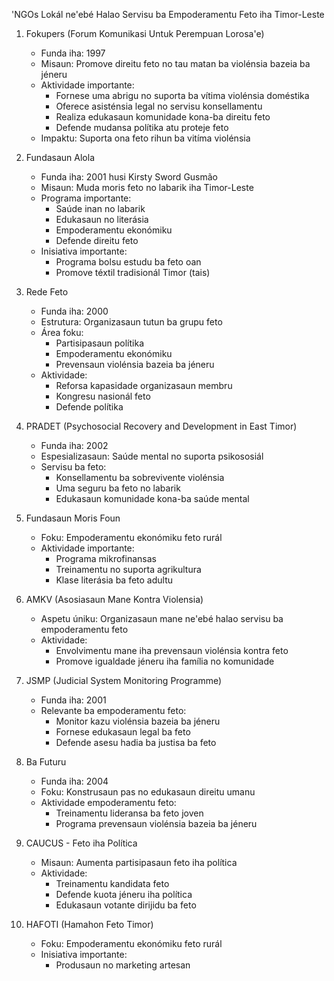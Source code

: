 'NGOs Lokál ne'ebé Halao Servisu ba Empoderamentu Feto iha Timor-Leste

1. Fokupers (Forum Komunikasi Untuk Perempuan Lorosa'e)
   - Funda iha: 1997
   - Misaun: Promove direitu feto no tau matan ba violénsia bazeia ba jéneru
   - Aktividade importante:
     * Fornese uma abrigu no suporta ba vítima violénsia doméstika
     * Oferece asisténsia legal no servisu konsellamentu
     * Realiza edukasaun komunidade kona-ba direitu feto
     * Defende mudansa polítika atu proteje feto
   - Impaktu: Suporta ona feto rihun ba vitíma violénsia

2. Fundasaun Alola
   - Funda iha: 2001 husi Kirsty Sword Gusmão
   - Misaun: Muda moris feto no labarik iha Timor-Leste
   - Programa importante:
     * Saúde inan no labarik
     * Edukasaun no literásia
     * Empoderamentu ekonómiku
     * Defende direitu feto
   - Inisiativa importante:
     * Programa bolsu estudu ba feto oan
     * Promove téxtil tradisionál Timor (tais)

3. Rede Feto
   - Funda iha: 2000
   - Estrutura: Organizasaun tutun ba grupu feto
   - Área foku:
     * Partisipasaun polítika
     * Empoderamentu ekonómiku
     * Prevensaun violénsia bazeia ba jéneru
   - Aktividade:
     * Reforsa kapasidade organizasaun membru
     * Kongresu nasionál feto
     * Defende polítika

4. PRADET (Psychosocial Recovery and Development in East Timor)
   - Funda iha: 2002
   - Espesializasaun: Saúde mental no suporta psikososiál
   - Servisu ba feto:
     * Konsellamentu ba sobrevivente violénsia
     * Uma seguru ba feto no labarik
     * Edukasaun komunidade kona-ba saúde mental

5. Fundasaun Moris Foun
   - Foku: Empoderamentu ekonómiku feto rurál
   - Aktividade importante:
     * Programa mikrofinansas
     * Treinamentu no suporta agrikultura
     * Klase literásia ba feto adultu

6. AMKV (Asosiasaun Mane Kontra Violensia)
   - Aspetu úniku: Organizasaun mane ne'ebé halao servisu ba empoderamentu feto
   - Aktividade:
     * Envolvimentu mane iha prevensaun violénsia kontra feto
     * Promove igualdade jéneru iha família no komunidade

7. JSMP (Judicial System Monitoring Programme)
   - Funda iha: 2001
   - Relevante ba empoderamentu feto:
     * Monitor kazu violénsia bazeia ba jéneru
     * Fornese edukasaun legal ba feto
     * Defende asesu hadia ba justisa ba feto

8. Ba Futuru
   - Funda iha: 2004
   - Foku: Konstrusaun pas no edukasaun direitu umanu
   - Aktividade empoderamentu feto:
     * Treinamentu lideransa ba feto joven
     * Programa prevensaun violénsia bazeia ba jéneru

9. CAUCUS - Feto iha Política
   - Misaun: Aumenta partisipasaun feto iha política
   - Aktividade:
     * Treinamentu kandidata feto
     * Defende kuota jéneru iha política
     * Edukasaun votante dirijidu ba feto

10. HAFOTI (Hamahon Feto Timor)
    - Foku: Empoderamentu ekonómiku feto rurál
    - Inisiativa importante:
      * Produsaun no marketing artesan